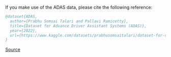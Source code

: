 If you make use of the ADAS data, please cite the following reference:

``` bibtex 
@dataset{ADAS,
  author={Prabhu Somsai Talari and Pallavi Ramicetty},
  title={Dataset for Advance Driver Assistant Systems (ADAS)},
  year={2022},
  url={https://www.kaggle.com/datasets/prabhusomsaitalari/dataset-for-driver-assistant-ml-models}
}
```

[Source](https://www.kaggle.com/datasets/prabhusomsaitalari/dataset-for-driver-assistant-ml-models)